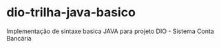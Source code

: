 # dio-trilha-java-basico
Implementação de sintaxe basica JAVA para projeto DIO - Sistema Conta Bancária
